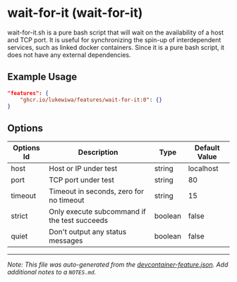 
# wait-for-it (wait-for-it)

wait-for-it.sh is a pure bash script that will wait on the availability of a host and TCP port. It is useful for synchronizing the spin-up of interdependent services, such as linked docker containers. Since it is a pure bash script, it does not have any external dependencies.

## Example Usage

```json
"features": {
    "ghcr.io/lukewiwa/features/wait-for-it:0": {}
}
```

## Options

| Options Id | Description | Type | Default Value |
|-----|-----|-----|-----|
| host | Host or IP under test | string | localhost |
| port | TCP port under test | string | 80 |
| timeout | Timeout in seconds, zero for no timeout | string | 15 |
| strict | Only execute subcommand if the test succeeds | boolean | false |
| quiet | Don't output any status messages | boolean | false |



---

_Note: This file was auto-generated from the [devcontainer-feature.json](https://github.com/lukewiwa/features/blob/main/src/wait-for-it/devcontainer-feature.json).  Add additional notes to a `NOTES.md`._
